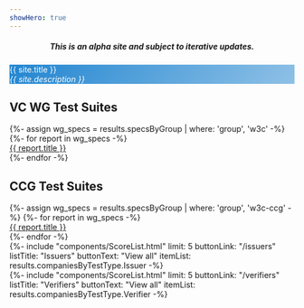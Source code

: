 ```yaml
---
showHero: true
---
```

<div style="text-align: center; margin-bottom: 1em;">
  <h5 class="ui header text red">This is an alpha site and subject to iterative updates.</h5>
</div>

<div class="ui one column grid">
  <div class="column">
    <div id="gradient-title" class="ui very padded segment centered grid" style="border: none;">
      <div class="row">
        <span class="ui huge red text" style="color: white">
          {{ site.title }}
        </span>
      </div>
      <div class="row">
        <span class="ui large text" style="color: white">
          <i>{{ site.description }}</i>
        </span>
      </div>
    </div>
  </div>
</div>

<div class="ui two column stackable grid">
  <div class="stretched row">
    <div class="column">
      <div class="ui very padded segment">
        <h2>VC WG Test Suites</h2>
        <div class="ui bulleted list">
            {%- assign wg_specs = results.specsByGroup | where: 'group', 'w3c' -%}
          {%- for report in wg_specs -%}
          <div class="item">
            <a href="/reports/{{ report.shortName | slugify }}">
              {{ report.title }}
            </a>
          </div>
          {%- endfor -%}
        </div>
      </div>
    </div>
    <div class="column">
      <div class="ui very padded segment">
        <h2>CCG Test Suites</h2>
        <div class="ui bulleted list">
        {%- assign wg_specs = results.specsByGroup | where: 'group', 'w3c-ccg' -%}
        {%- for report in wg_specs -%}
          <div class="item">
            <a href="/reports/{{ report.shortName | slugify }}">
              {{ report.title }}
            </a>
          </div>
          {%- endfor -%}
        </div>
      </div>
    </div>
  </div>
    <div class="column">
      {%- include "components/ScoreList.html"
        limit: 5
        buttonLink: "/issuers"
        listTitle: "Issuers"
        buttonText: "View all"
        itemList: results.companiesByTestType.Issuer -%}
    </div>
    <div class="column">
      {%- include "components/ScoreList.html"
        limit: 5
        buttonLink: "/verifiers"
        listTitle: "Verifiers"
        buttonText: "View all"
        itemList: results.companiesByTestType.Verifier -%}
    </div>
</div>

<!--
<div class="ui one column stackable grid">
  <div class="column">
    {% include "components/TestSuiteList.html" %}
  </div>
</div>
-->
<style>
#gradient-title {
  background: rgb(33,133,208);
  background: linear-gradient(130deg, rgba(33,133,208,1) 0%, rgba(33,133,208,0.5) 100%); 
}
</style>